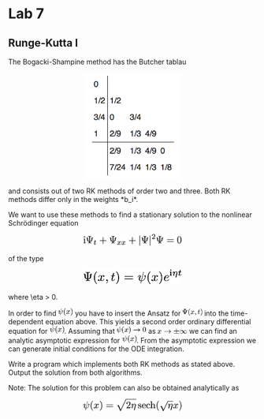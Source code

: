 # Lab 7
## Runge-Kutta I

The Bogacki-Shampine method has the Butcher tablau
<p align="center">
<img src="stuffy_stuff/formula.png" width="200">
</p>
and consists out of two RK methods of order two and three. Both RK methods differ only in the weights *b_i*.

We want to use these methods to find a stationary solution to the nonlinear Schrödinger equation
<p align="center">
<img src="stuffy_stuff/nls1.png" width="200">
</p>
of the type
<p align="center">
<img src="stuffy_stuff/nls2.png" width="200">
</p>
where \eta > 0.

In order to find <img src="stuffy_stuff/nls3.png" width="30"> you have to insert the Ansatz for <img src="stuffy_stuff/nls4.png" width="40"> into the time-dependent equation above. This yields a second order ordinary differential equation for <img src="stuffy_stuff/nls3.png" width="30">. Assuming that
<img src="stuffy_stuff/nls5.png" width="60"> as
<img src="stuffy_stuff/nls6.png" width="60"> we can find an analytic asymptotic expression for <img src="stuffy_stuff/nls3.png" width="30">. From the asymptotic expression we can generate initial conditions for the ODE integration.


Write a program which implements both RK methods as stated above. Output the solution from both algorithms.


Note: The solution for this problem can also be obtained analytically as
<p align="center">
<img src="stuffy_stuff/nls7.png" width="200">
</p>
